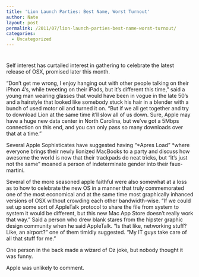 ```yaml
---
title: 'Lion Launch Parties: Best Name, Worst Turnout'
author: Nate
layout: post
permalink: /2011/07/lion-launch-parties-best-name-worst-turnout/
categories:
  - Uncategorized
---
```

# 

Self interest has curtailed interest in gathering to celebrate the latest release of OSX, promised later this month.

“Don’t get me wrong, I enjoy hanging out with other people talking on their iPhon 4’s, while tweeting on their iPads, but it’s different this time,” said a young man wearing glasses that would have been in vogue in the late 50’s and a hairstyle that looked like somebody stuck his hair in a blender with a bunch of used motor oil and turned it on. “But if we all get together and try to download Lion at the same time it’ll slow all of us down. Sure, Apple may have a huge new data center in North Carolina, but we’ve got a 5Mbps connection on this end, and you can only pass so many downloads over that at a time.”

Several Apple Sophisticates have suggested having “*Apres Load” *where everyone brings their newly lionized MacBooks to a party and discuss how awesome the world is now that their trackpads do neat tricks, but “it’s just not the same” moaned a person of indeterminate gender into their faux-martini. 

Several of the more seasoned apple faithful were also somewhat at a loss as to how to celebrate the new OS in a manner that truly commemorated one of the most economical and at the same time most graphically inhanced versions of OSX without crowding each other bandwidth-wise. “If we could set up some sort of AppleTalk protocol to share the file from system to system it would be different, but this new Mac App Store doesn’t really work that way.” Said a person who drew blank stares from the hipster graphic design community when he said AppleTalk. “Is that like, networking stuff? Like, an airport?” one of them timidly suggested. “My IT guys take care of all that stuff for me.”

One person in the back made a wizard of Oz joke, but nobody thought it was funny.

Apple was unlikely to comment.